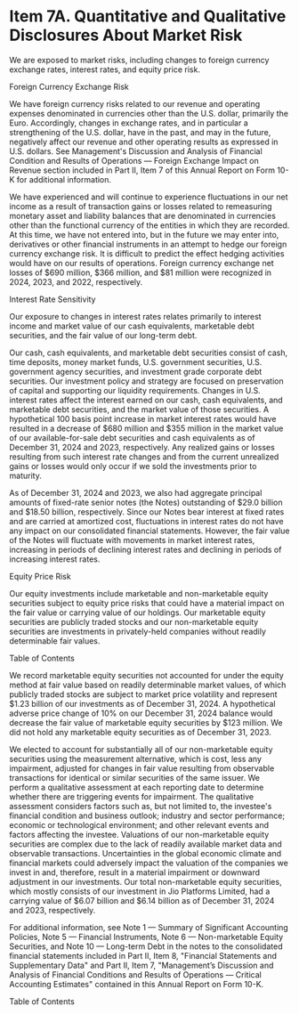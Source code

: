 # Item 7A. Quantitative and Qualitative Disclosures About Market Risk

We are exposed to market risks, including changes to foreign currency exchange rates, interest rates, and equity price risk. 

Foreign Currency Exchange Risk 

We have foreign currency risks related to our revenue and operating expenses denominated in currencies other than the U.S. dollar, primarily the Euro. Accordingly, changes in exchange rates, and in particular a strengthening of the U.S. dollar, have in the past, and may in the future, negatively affect our revenue and other operating results as expressed in U.S. dollars. See Management's Discussion and Analysis of Financial Condition and Results of Operations — Foreign Exchange Impact on Revenue section included in Part II, Item 7 of this Annual Report on Form 10-K for additional information. 

We have experienced and will continue to experience fluctuations in our net income as a result of transaction gains or losses related to remeasuring monetary asset and liability balances that are denominated in currencies other than the functional currency of the entities in which they are recorded. At this time, we have not entered into, but in the future we may enter into, derivatives or other financial instruments in an attempt to hedge our foreign currency exchange risk. It is difficult to predict the effect hedging activities would have on our results of operations. Foreign currency exchange net losses of $690 million, $366 million, and $81 million were recognized in 2024, 2023, and 2022, respectively. 

Interest Rate Sensitivity 

Our exposure to changes in interest rates relates primarily to interest income and market value of our cash equivalents, marketable debt securities, and the fair value of our long-term debt. 

Our cash, cash equivalents, and marketable debt securities consist of cash, time deposits, money market funds, U.S. government securities, U.S. government agency securities, and investment grade corporate debt securities. Our investment policy and strategy are focused on preservation of capital and supporting our liquidity requirements. Changes in U.S. interest rates affect the interest earned on our cash, cash equivalents, and marketable debt securities, and the market value of those securities. A hypothetical 100 basis point increase in market interest rates would have resulted in a decrease of $680 million and $355 million in the market value of our available-for-sale debt securities and cash equivalents as of December 31, 2024 and 2023, respectively. Any realized gains or losses resulting from such interest rate changes and from the current unrealized gains or losses would only occur if we sold the investments prior to maturity. 

As of December 31, 2024 and 2023, we also had aggregate principal amounts of fixed-rate senior notes (the Notes) outstanding of $29.0 billion and $18.50 billion, respectively. Since our Notes bear interest at fixed rates and are carried at amortized cost, fluctuations in interest rates do not have any impact on our consolidated financial statements. However, the fair value of the Notes will fluctuate with movements in market interest rates, increasing in periods of declining interest rates and declining in periods of increasing interest rates. 

Equity Price Risk 

Our equity investments include marketable and non-marketable equity securities subject to equity price risks that could have a material impact on the fair value or carrying value of our holdings. Our marketable equity securities are publicly traded stocks and our non-marketable equity securities are investments in privately-held companies without readily determinable fair values. 

Table of Contents 

We record marketable equity securities not accounted for under the equity method at fair value based on readily determinable market values, of which publicly traded stocks are subject to market price volatility and represent $1.23 billion of our investments as of December 31, 2024. A hypothetical adverse price change of 10% on our December 31, 2024 balance would decrease the fair value of marketable equity securities by $123 million. We did not hold any marketable equity securities as of December 31, 2023. 

We elected to account for substantially all of our non-marketable equity securities using the measurement alternative, which is cost, less any impairment, adjusted for changes in fair value resulting from observable transactions for identical or similar securities of the same issuer. We perform a qualitative assessment at each reporting date to determine whether there are triggering events for impairment. The qualitative assessment considers factors such as, but not limited to, the investee's financial condition and business outlook; industry and sector performance; economic or technological environment; and other relevant events and factors affecting the investee. Valuations of our non-marketable equity securities are complex due to the lack of readily available market data and observable transactions. Uncertainties in the global economic climate and financial markets could adversely impact the valuation of the companies we invest in and, therefore, result in a material impairment or downward adjustment in our investments. Our total non-marketable equity securities, which mostly consists of our investment in Jio Platforms Limited, had a carrying value of $6.07 billion and $6.14 billion as of December 31, 2024 and 2023, respectively. 

For additional information, see Note 1 — Summary of Significant Accounting Policies, Note 5 — Financial Instruments, Note 6 — Non-marketable Equity Securities, and Note 10 — Long-term Debt in the notes to the consolidated financial statements included in Part II, Item 8, "Financial Statements and Supplementary Data" and Part II, Item 7, "Management’s Discussion and Analysis of Financial Conditions and Results of Operations — Critical Accounting Estimates" contained in this Annual Report on Form 10-K. 

Table of Contents
